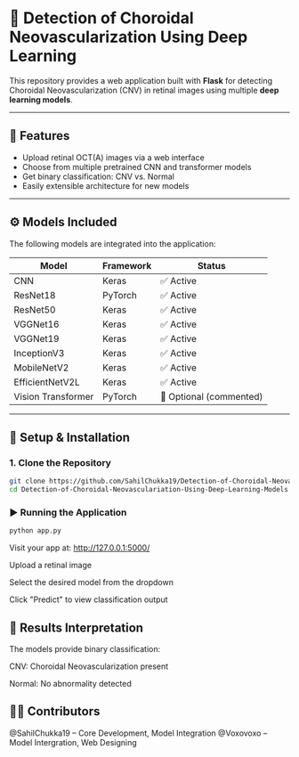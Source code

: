 
# 🧠 Detection of Choroidal Neovascularization Using Deep Learning

This repository provides a web application built with **Flask** for detecting Choroidal Neovascularization (CNV) in retinal images using multiple **deep learning models**.

---

## 🚀 Features

- Upload retinal OCT(A) images via a web interface  
- Choose from multiple pretrained CNN and transformer models  
- Get binary classification: CNV vs. Normal  
- Easily extensible architecture for new models

---

## ⚙️ Models Included

The following models are integrated into the application:

| Model                | Framework | Status   |
|---------------------|-----------|----------|
| CNN                 | Keras     | ✅ Active |
| ResNet18            | PyTorch   | ✅ Active |
| ResNet50            | Keras     | ✅ Active |
| VGGNet16            | Keras     | ✅ Active |
| VGGNet19            | Keras     | ✅ Active |
| InceptionV3         | Keras     | ✅ Active |
| MobileNetV2         | Keras     | ✅ Active |
| EfficientNetV2L     | Keras     | ✅ Active |
| Vision Transformer  | PyTorch   | 🔲 Optional (commented) |

---



## 🧪 Setup & Installation

### 1. Clone the Repository

```bash
git clone https://github.com/SahilChukka19/Detection-of-Choroidal-Neovasculariation-Using-Deep-Learning-Models.git
cd Detection-of-Choroidal-Neovasculariation-Using-Deep-Learning-Models
```
### ▶️ Running the Application
```bash
python app.py
```
Visit your app at: http://127.0.0.1:5000/

Upload a retinal image

Select the desired model from the dropdown

Click "Predict" to view classification output

## 📑 Results Interpretation
The models provide binary classification:

CNV: Choroidal Neovascularization present

Normal: No abnormality detected

## 🙋‍♂️ Contributors
@SahilChukka19 – Core Development, Model Integration
@Voxovoxo      – Model Intergration, Web Designing

